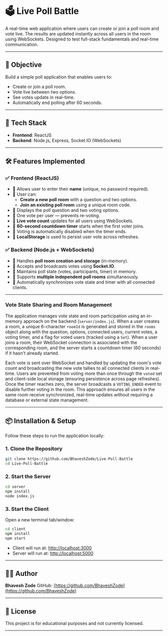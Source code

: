 # 🗳️ Live Poll Battle

A real-time web application where users can create or join a poll room and vote live. The results are updated instantly across all users in the room using WebSockets. Designed to test full-stack fundamentals and real-time communication.

---

## 📌 Objective

Build a simple poll application that enables users to:

- Create or join a poll room.
- Vote live between two options.
- See votes update in real-time.
- Automatically end polling after 60 seconds.

---

## 🚀 Tech Stack

- **Frontend**: ReactJS
- **Backend**: Node.js, Express, Socket.IO (WebSockets)

---

## 🛠️ Features Implemented

### ✅ Frontend (ReactJS)

- 🔹 Allows user to enter their **name** (unique, no password required).
- 🔹 User can:
  - **Create a new poll room** with a question and two options.
  - **Join an existing poll room** using a unique room code.
- 🔹 Displays the poll question and two voting options.
- 🔹 One vote per user — prevents re-voting.
- 🔹 **Live vote count** updates for all users using WebSockets.
- 🔹 **60-second countdown timer** starts when the first voter joins.
- 🔹 Voting is automatically disabled when the timer ends.
- 🔹 **LocalStorage** is used to persist user vote across refreshes.

### ✅ Backend (Node.js + WebSockets)

- 🔹 Handles **poll room creation and storage** (in-memory).
- 🔹 Accepts and broadcasts votes using **Socket.IO**.
- 🔹 Maintains poll state (votes, participants, timer) in memory.
- 🔹 Supports **multiple independent poll rooms** simultaneously.
- 🔹 Automatically synchronizes vote state and timer with all connected clients.

---

### Vote State Sharing and Room Management

The application manages vote state and room participation using an in-memory approach on the backend (`server/index.js`). When a user creates a room, a unique 6-character `roomId` is generated and stored in the `rooms` object along with the question, options, connected users, current votes, a voting timer, and a flag for voted users (tracked using a `Set`). When a user joins a room, their WebSocket connection is associated with the corresponding room, and the server starts a countdown timer (60 seconds) if it hasn't already started.

Each vote is sent over WebSocket and handled by updating the room's vote count and broadcasting the new vote tallies to all connected clients in real-time. Users are prevented from voting more than once through the `voted` set and client-side local storage (ensuring persistence across page refreshes). Once the timer reaches zero, the server broadcasts a `VOTING_ENDED` event to disable further voting in the room. This approach ensures all users in the same room receive synchronized, real-time updates without requiring a database or external state management.

---

## 📦 Installation & Setup

Follow these steps to run the application locally:

### 1. Clone the Repository

```bash
git clone https://github.com/BhaveshZode/Live-Poll-Battle
cd Live-Poll-Battle
````

### 2. Start the Server

```bash
cd server
npm install
node index.js
```

### 3. Start the Client

Open a new terminal tab/window:

```bash
cd client
npm install
npm start
```

* Client will run at: [http://localhost:3000](http://localhost:3000)
* Server will run at: [http://localhost:5000](http://localhost:5000)

---

## 👨‍💻 Author

**Bhavesh Zode**
GitHub: [https://github.com/BhaveshZode](https://github.com/BhaveshZode)

---

## 📃 License

This project is for educational purposes and not currently licensed.

---

```



